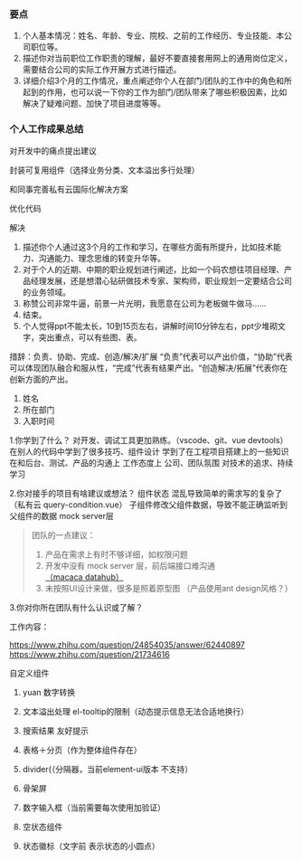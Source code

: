 ### 要点
1. 个人基本情况：姓名、年龄、专业、院校、之前的工作经历、专业技能、本公司职位等。
2. 描述你对当前职位工作职责的理解，最好不要直接套用网上的通用岗位定义，需要结合公司的实际工作开展方式进行描述。
3. 详细介绍3个月的工作情况，重点阐述你个人在部门/团队的工作中的角色和所起到的作用，也可以说一下你的工作为部门/团队带来了哪些积极因素，比如解决了疑难问题、加快了项目进度等等。

### 个人工作成果总结

对开发中的痛点提出建议

封装可复用组件（选择业务分类、文本溢出多行处理）

和同事完善私有云国际化解决方案

优化代码

解决







1. 描述你个人通过这3个月的工作和学习，在哪些方面有所提升，比如技术能力、沟通能力、理念思维的转变升华等。
2. 对于个人的近期、中期的职业规划进行阐述，比如一个码农想往项目经理、产品经理发展，还是想潜心钻研做技术专家、架构师，职业规划一定要结合公司的业务领域。
3. 称赞公司非常牛逼，前景一片光明，我愿意在公司为老板做牛做马......
4. 结束。
5. 个人觉得ppt不能太长，10到15页左右，讲解时间10分钟左右，ppt少堆砌文字，突出重点，可以有些图、表。


措辞：负责、协助、完成、创造/解决/扩展
“负责”代表可以产出价值，“协助”代表可以体现团队融合和服从性，“完成”代表有结果产出。“创造解决/拓展”代表你在创新方面的产出。

1. 姓名
2. 所在部门
3. 入职时间

1.你学到了什么？
对开发、调试工具更加熟练。（vscode、git、vue devtools）
在别人的代码中学到了很多技巧、组件设计
学到了在工程项目搭建上的一些知识
在和后台、测试、产品的沟通上
工作态度上
公司、团队氛围
对技术的追求、持续学习


2.你对接手的项目有啥建议或想法？
组件状态 混乱导致简单的需求写的复杂了（私有云 query-condition.vue）
子组件修改父组件数据，导致不能正确监听到父组件的数据
mock server层

> 团队的一点建议：
> 1. 产品在需求上有时不够详细，如权限问题
> 2. 开发中没有 mock server 层，前后端接口难沟通 [（macaca datahub）](https://macacajs.github.io/macaca-datahub/)
> 3. 未按照UI设计来做，很多是照着原型图 （产品使用ant design风格？）


3.你对你所在团队有什么认识或了解？


工作内容：

https://www.zhihu.com/question/24854035/answer/62440897
https://www.zhihu.com/question/21734616





自定义组件

1. yuan 数字转换

2. 文本溢出处理 el-tooltip的限制（动态提示信息无法合适地换行）
3. 搜索结果 友好提示
4. 表格＋分页（作为整体组件存在）
5. divider(（分隔器，当前element-ui版本 不支持）
6. 骨架屏
7. 数字输入框（当前需要每次使用加验证）
8. 空状态组件
9. 状态徽标（文字前 表示状态的小圆点）